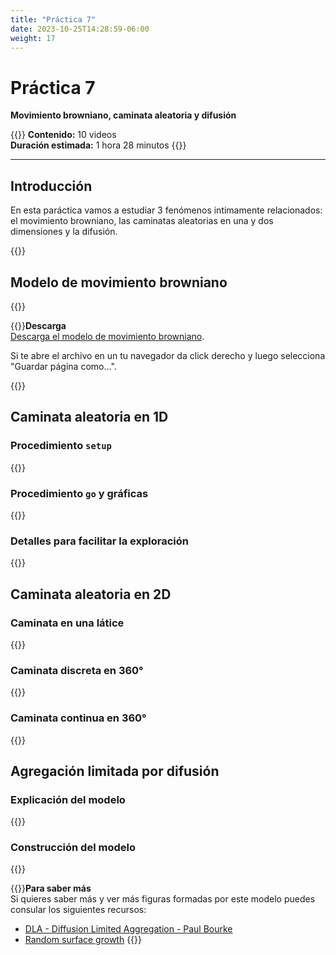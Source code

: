 ```yaml
---
title: "Práctica 7"
date: 2023-10-25T14:28:59-06:00
weight: 17
---
```


# Práctica 7

**Movimiento browniano, caminata aleatoria y difusión**

{{<hint info>}}
**Contenido:** 10 videos  
**Duración estimada:** 1 hora 28 minutos 
{{</hint>}}

---

## Introducción

En esta paráctica vamos a estudiar 3 fenómenos intimamente relacionados: el movimiento browniano, las caminatas aleatorias en una y dos dimensiones y la difusión.

<!-- ![Modelo cinética de los gases](/img/cinetica-gases.gif) -->
<!-- ![Modelo cinética de los gases](/img/cinetica-gases.gif) -->
<!-- ![Modelo cinética de los gases](/img/cinetica-gases.gif) -->
<!-- ![Modelo cinética de los gases](/img/cinetica-gases.gif) -->

{{<youtube id="w2Vroz6Ytmc">}}

## Modelo de movimiento browniano

{{<youtube id="vGmUQkRbcko">}}

{{<hint info>}}**Descarga**  
[Descarga el modelo de movimiento browniano](/descargas/mov-browniano.nlogo). 

Si te abre el archivo en un tu navegador da click derecho y luego selecciona "Guardar página como...".

{{</hint>}}


## Caminata aleatoria en 1D

### Procedimiento `setup`

{{<youtube id="6pFDm6p1LPM">}}

### Procedimiento `go` y gráficas

{{<youtube id="9FTaVjaURuA">}}

### Detalles para facilitar la exploración

{{<youtube id="IhhuPe9cdoU">}}

## Caminata aleatoria en 2D

### Caminata en una látice

{{<youtube id="0CVSU5Gh4u4">}}

### Caminata discreta en 360°

{{<youtube id="wWH-mSC6o-g">}}

### Caminata continua en 360°

{{<youtube id="hov7U7l9t9Y">}}

## Agregación limitada por difusión

### Explicación del modelo

{{<youtube id="elZxlGabtFk">}}

### Construcción del modelo

{{<youtube id="cVT4IOz16ig">}}

{{<hint info>}}**Para saber más**  
Si quieres saber más y ver más figuras formadas por este modelo puedes consular los siguientes recursos:
- [DLA - Diffusion Limited Aggregation - Paul Bourke](https://paulbourke.net/fractals/dla/)
- [Random surface growth](https://web.mit.edu/8.334/www/grades/projects/projects17/OscarMickelin/index.html)
{{</hint>}}
